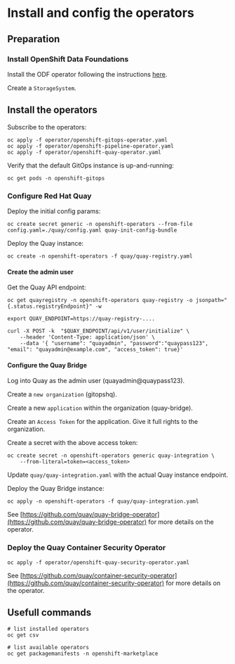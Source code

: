 # Install and config the operators

## Preparation

### Install OpenShift Data Foundations

Install the ODF operator following the instructions [here](https://access.redhat.com/documentation/en-us/red_hat_openshift_data_foundation/4.10).

Create a `StorageSystem`.

## Install the operators

Subscribe to the operators:

```shell
oc apply -f operator/openshift-gitops-operator.yaml
oc apply -f operator/openshift-pipeline-operator.yaml
oc apply -f operator/openshift-quay-operator.yaml
```

Verify that the default GitOps instance is up-and-running:

```shell
oc get pods -n openshift-gitops
```

### Configure Red Hat Quay

Deploy the initial config params:

```shell
oc create secret generic -n openshift-operators --from-file config.yaml=./quay/config.yaml quay-init-config-bundle
```

Deploy the Quay instance:

```shell
oc create -n openshift-operators -f quay/quay-registry.yaml
```

#### Create the admin user

Get the Quay API endpoint:

```shell
oc get quayregistry -n openshift-operators quay-registry -o jsonpath="{.status.registryEndpoint}" -w
```

```shell
export QUAY_ENDPOINT=https://quay-registry-.... 

curl -X POST -k  "$QUAY_ENDPOINT/api/v1/user/initialize" \
    --header 'Content-Type: application/json' \
    --data '{ "username": "quayadmin", "password":"quaypass123", "email": "quayadmin@example.com", "access_token": true}'

```

#### Configure the Quay Bridge

Log into Quay as the admin user (quayadmin@quaypass123).

Create a `new organization` (gitopshq).

Create a new `application` within the organization (quay-bridge). 

Create an `Access Token` for the application. Give it full rights to the organization.

Create a secret with the above access token:

```shell
oc create secret -n openshift-operators generic quay-integration \
    --from-literal=token=<access_token>
```

Update `quay/quay-integration.yaml` with the actual Quay instance endpoint.

Deploy the Quay Bridge instance:

```shell
oc apply -n openshift-operators -f quay/quay-integration.yaml
```

See [https://github.com/quay/quay-bridge-operator](https://github.com/quay/quay-bridge-operator) for more details on the operator.


### Deploy the Quay Container Security Operator

```shell
oc apply -f operator/openshift-quay-security-operator.yaml
```

See [https://github.com/quay/container-security-operator](https://github.com/quay/container-security-operator) for more details on the operator.


## Usefull commands

```shell
# list installed operators
oc get csv

# list available operators
oc get packagemanifests -n openshift-marketplace

```
